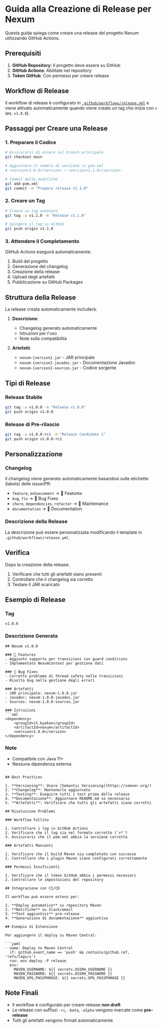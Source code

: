# Guida alla Creazione di Release per Nexum

Questa guida spiega come creare una release del progetto Nexum utilizzando GitHub Actions.

## Prerequisiti

1. **GitHub Repository**: Il progetto deve essere su GitHub
2. **GitHub Actions**: Abilitate nel repository
3. **Token GitHub**: Con permessi per creare release

## Workflow di Release

Il workflow di release è configurato in [`.github/workflows/release.yml`](.github/workflows/release.yml) e viene attivato automaticamente quando viene creato un tag che inizia con `v` (es. `v1.0.0`).

## Passaggi per Creare una Release

### 1. Preparare il Codice

```bash
# Assicurarsi di essere sul branch principale
git checkout main

# Aggiornare il numero di versione in pom.xml
# <version>1.0.0</version> → <version>1.1.0</version>

# Commit delle modifiche
git add pom.xml
git commit -m "Prepare release v1.1.0"
```

### 2. Creare un Tag

```bash
# Creare un tag annotato
git tag -a v1.1.0 -m "Release v1.1.0"

# Spingere il tag su GitHub
git push origin v1.1.0
```

### 3. Attendere il Completamento

GitHub Actions eseguirà automaticamente:
1. Build del progetto
2. Generazione del changelog
3. Creazione della release
4. Upload degli artefatti
5. Pubblicazione su GitHub Packages

## Struttura della Release

La release creata automaticamente includerà:

1. **Descrizione**:
   - Changelog generato automaticamente
   - Istruzioni per l'uso
   - Note sulla compatibilità

2. **Artefatti**:
   - `nexum-{version}.jar` - JAR principale
   - `nexum-{version}-javadoc.jar` - Documentazione Javadoc
   - `nexum-{version}-sources.jar` - Codice sorgente

## Tipi di Release

### Release Stabile

```bash
git tag -a v1.0.0 -m "Release v1.0.0"
git push origin v1.0.0
```

### Release di Pre-rilascio

```bash
git tag -a v1.0.0-rc1 -m "Release Candidate 1"
git push origin v1.0.0-rc1
```

## Personalizzazione

### Changelog

Il changelog viene generato automaticamente basandosi sulle etichette (labels) delle issue/PR:

- `feature`, `enhancement` → 🚀 Features
- `bug`, `fix` → 🐛 Bug Fixes
- `chore`, `dependencies`, `refactor` → 🧰 Maintenance
- `documentation` → 📝 Documentation

### Descrizione della Release

La descrizione può essere personalizzata modificando il template in `.github/workflows/release.yml`.

## Verifica

Dopo la creazione della release:

1. Verificare che tutti gli artefatti siano presenti
2. Controllare che il changelog sia corretto
3. Testare il JAR scaricato

## Esempio di Release

### Tag
```
v1.0.0
```

### Descrizione Generata
```
## Nexum v1.0.0

### 🚀 Features
- Aggiunto supporto per transizioni con guard conditions
- Implementato NexumContext per gestione dati

### 🐛 Bug Fixes
- Corretto problema di thread safety nelle transizioni
- Risolto bug nella gestione degli errori

### Artefatti
- JAR principale: nexum-1.0.0.jar
- Javadoc: nexum-1.0.0-javadoc.jar
- Sources: nexum-1.0.0-sources.jar

### Istruzioni
```xml
<dependency>
    <groupId>it.kyakan</groupId>
    <artifactId>nexum</artifactId>
    <version>1.0.0</version>
</dependency>
```

### Note
- Compatibile con Java 11+
- Nessuna dipendenza esterna
```

## Best Practices

1. **Versioning**: Usare [Semantic Versioning](https://semver.org/)
2. **Changelog**: Mantenerlo aggiornato
3. **Testing**: Eseguire tutti i test prima della release
4. **Documentazione**: Aggiornare README.md se necessario
5. **Artefatti**: Verificare che tutti gli artefatti siano corretti

## Risoluzione Problemi

### Workflow Fallito

1. Controllare i log in GitHub Actions
2. Verificare che il tag sia nel formato corretto (`v*`)
3. Assicurarsi che il pom.xml abbia la versione corretta

### Artefatti Mancanti

1. Verificare che il build Maven sia completato con successo
2. Controllare che i plugin Maven siano configurati correttamente

### Permessi Insuficienti

1. Verificare che il token GitHub abbia i permessi necessari
2. Controllare le impostazioni del repository

## Integrazione con CI/CD

Il workflow può essere esteso per:

1. **Deploy automatico** su repository Maven
2. **Notifiche** su Slack/email
3. **Test aggiuntivi** pre-release
4. **Generazione di documentazione** aggiuntiva

## Esempio di Estensione

Per aggiungere il deploy su Maven Central:

```yaml
- name: Deploy to Maven Central
  if: github.event_name == 'push' && contains(github.ref, 'refs/tags/v')
  run: mvn deploy -P release
  env:
    MAVEN_USERNAME: ${{ secrets.OSSRH_USERNAME }}
    MAVEN_PASSWORD: ${{ secrets.OSSRH_PASSWORD }}
    MAVEN_GPG_PASSPHRASE: ${{ secrets.GPG_PASSPHRASE }}
```

## Note Finali

- Il workflow è configurato per creare release **non draft**
- Le release con suffissi `-rc`, `-beta`, `-alpha` vengono marcate come **pre-release**
- Tutti gli artefatti vengono firmati automaticamente